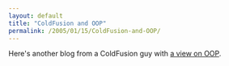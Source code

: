 ```yaml
---
layout: default
title: "ColdFusion and OOP"
permalink: /2005/01/15/ColdFusion-and-OOP/
---
```


Here's another blog from a ColdFusion guy with <a href="http://cfobjective.blogspot.com/" target="_blank">a view on OOP</a>.